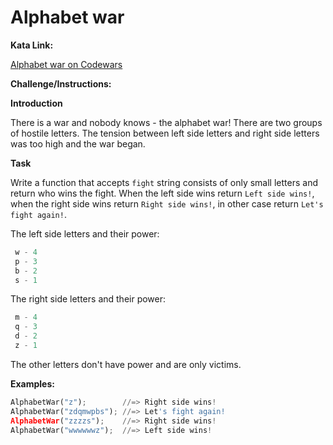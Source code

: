 # Alphabet war

**Kata Link:** 

[Alphabet war on Codewars](https://www.codewars.com/kata/59377c53e66267c8f6000027/train/python)

**Challenge/Instructions:**

**Introduction**

There is a war and nobody knows - the alphabet war!
There are two groups of hostile letters. The tension between left side letters and right side letters was too high and the war began.

**Task**

Write a function that accepts `fight` string consists of only small letters and return who wins the fight. When the left side wins return `Left side wins!`, when the right side wins return `Right side wins!`, in other case return `Let's fight again!`.

The left side letters and their power:

```python
 w - 4
 p - 3
 b - 2
 s - 1
```
 
The right side letters and their power:

```python
 m - 4
 q - 3
 d - 2
 z - 1
```
 
The other letters don't have power and are only victims.

**Examples:**

```python
AlphabetWar("z");        //=> Right side wins!
AlphabetWar("zdqmwpbs"); //=> Let's fight again!
AlphabetWar("zzzzs");    //=> Right side wins!
AlphabetWar("wwwwwwz");  //=> Left side wins!